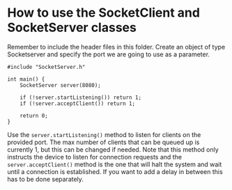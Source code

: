 # How to use the SocketClient and SocketServer classes

Remember to include the header files in this folder.
Create an object of type Socketserver and specify the port we are going to use as a parameter.

```
#include "SocketServer.h"

int main() {
    SocketServer server(8080);
    
    if (!server.startListening()) return 1;
    if (!server.acceptClient()) return 1;

    return 0;
}
```

Use the ```server.startListening()``` method to listen for clients on the provided port. 
The max number of clients that can be queued up is currently 1, but this can be changed if needed.
Note that this method only instructs the device to listen for connection requests and the ```server.acceptClient()``` method is the one that will halt the system and wait until a connection is established. If you want to add a delay in between this has to be done separately.
